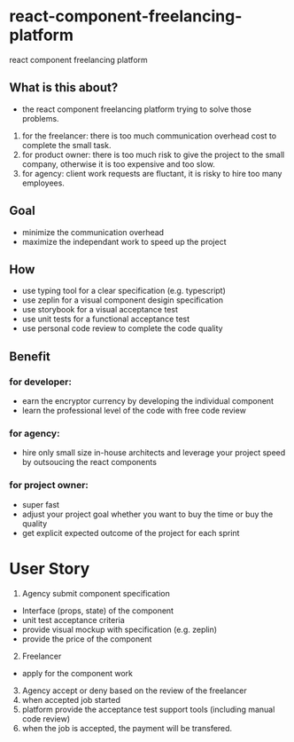 # react-component-freelancing-platform
react component freelancing platform

## What is this about?
- the react component freelancing platform trying to solve those problems. 
1. for the freelancer: there is too much communication overhead cost to complete the small task.
2. for product owner: there is too much risk to give the project to the small company, otherwise it is too expensive and too slow.
3. for agency: client work requests are fluctant, it is risky to hire too many employees.

## Goal
- minimize the communication overhead
- maximize the independant work to speed up the project

## How
- use typing tool for a clear specification (e.g. typescript)
- use zeplin for a visual component desigin specification
- use storybook for a visual acceptance test
- use unit tests for a functional acceptance test
- use personal code review to complete the code quality

## Benefit
### for developer: 
- earn the encryptor currency by developing the individual component
- learn the professional level of the code with free code review

### for agency: 
- hire only small size in-house architects and leverage your project speed by outsoucing the react components

### for project owner:
- super fast
- adjust your project goal whether you want to buy the time or buy the quality
- get explicit expected outcome of the project for each sprint

# User Story
1. Agency submit component specification
  - Interface (props, state) of the component
  - unit test acceptance criteria
  - provide visual mockup with specification (e.g. zeplin)
  - provide the price of the component
2. Freelancer
  - apply for the component work
3. Agency accept or deny based on the review of the freelancer
4. when accepted job started
5. platform provide the acceptance test support tools (including manual code review)
6. when the job is accepted, the payment will be transfered.

